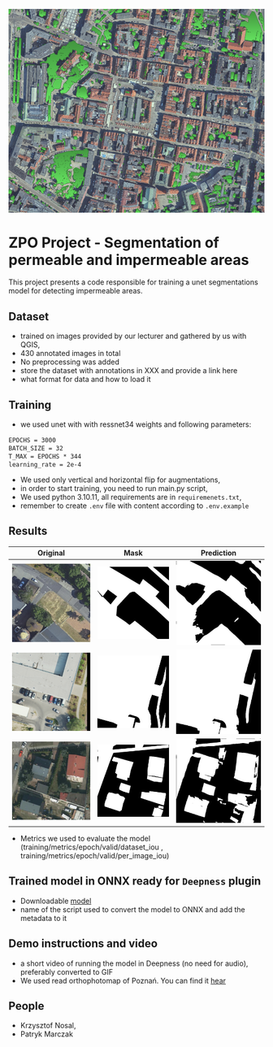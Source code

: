 ![photo of Poznań map with green areas detected](./images/main_photo.png "Greeen areas in Poznań city centre")

# ZPO Project - Segmentation of permeable and impermeable areas
This project presents a code responsible for training a unet segmentations model for detecting impermeable areas.

## Dataset
- trained on images provided by our lecturer and gathered by us with QGIS,
- 430 annotated images in total
- No preprocessing was added
- store the dataset with annotations in XXX and provide a link here
- what format for data and how to load it

## Training
- we used unet with with ressnet34 weights and following parameters:
```
EPOCHS = 3000
BATCH_SIZE = 32
T_MAX = EPOCHS * 344
learning_rate = 2e-4
```
- We used only vertical and horizontal flip for augmentations,
- in order to start training, you need to run main.py script,
- We used python 3.10.11, all requirements are in `requiremenets.txt`,
- remember to create `.env` file with content according to `.env.example`

## Results

| Original | Mask | Prediction |
|----------|-------|-------------|
| ![zdj1](./images/zdj1.PNG) | ![zdj1_mask](./images/zdj1_mask.PNG) | ![zdj1_pred](./images/zdj1_pred.PNG) |
| ![zdj2](./images/zdj2.PNG) | ![zdj2_mask](./images/zdj2_mask.PNG) | ![zdj2_pred](./images/zdj2_pred.PNG) |
| ![zdj3](./images/zdj3.PNG) | ![zdj3_mask](./images/zdj3_mask.PNG) | ![zdj3_pred](./images/zdj3_pred.PNG) |

- Metrics we used to evaluate the model (training/metrics/epoch/valid/dataset_iou , training/metrics/epoch/valid/per_image_iou)



## Trained model in ONNX ready for `Deepness` plugin
- Downloadable [model](https://drive.google.com/file/d/1wEOb0LlU485C1tyuDuCWIq7yiO5brLXB/view) 
- name of the script used to convert the model to ONNX and add the metadata to it

## Demo instructions and video
- a short video of running the model in Deepness (no need for audio), preferably converted to GIF
- We used read orthophotomap of Poznań. You can find it [hear](https://mapy.geoportal.gov.pl/imap/Imgp_2.html?SRS=2180&resources=map:wms@https://mapy.geoportal.gov.pl/wss/service/PZGIK/ORTO/WMS/TrueOrtho) 

## People
- Krzysztof Nosal,
- Patryk Marczak
